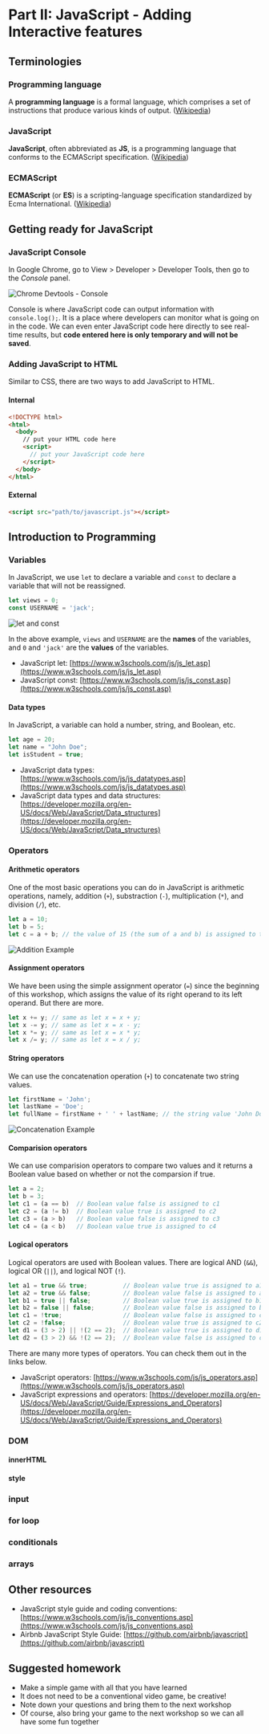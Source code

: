 # Part II: JavaScript - Adding Interactive features

## Terminologies

### Programming language
A **programming language** is a formal language, which comprises a set of instructions that produce various kinds of output. ([Wikipedia](https://en.wikipedia.org/wiki/Programming_language))

### JavaScript
**JavaScript**, often abbreviated as **JS**, is a programming language that conforms to the ECMAScript specification. ([Wikipedia](https://en.wikipedia.org/wiki/JavaScript))

### ECMAScript
**ECMAScript** (or **ES**) is a scripting-language specification standardized by Ecma International. ([Wikipedia](https://en.wikipedia.org/wiki/ECMAScript))

## Getting ready for JavaScript

### JavaScript Console

In Google Chrome, go to View > Developer > Developer Tools, then go to the *Console* panel.

![Chrome Devtools - Console](images/chrome-devtools-console.png)

Console is where JavaScript code can output information with `console.log();`. It is a place where developers can monitor what is going on in the code. We can even enter JavaScript code here directly to see real-time results, but **code entered here is only temporary and will not be saved**.

### Adding JavaScript to HTML

Similar to CSS, there are two ways to add JavaScript to HTML.

#### Internal 
```html
<!DOCTYPE html>
<html>
  <body>
    // put your HTML code here
    <script>
      // put your JavaScript code here
    </script>
  </body>
</html>
```

#### External

```html
<script src="path/to/javascript.js"></script>
```

## Introduction to Programming

### Variables

In JavaScript, we use `let` to declare a variable and `const` to declare a variable that will not be reassigned.

```javascript
let views = 0;
const USERNAME = 'jack';
```

![let and const](images/variables-let-and-const.png)

In the above example, `views` and `USERNAME` are the __names__ of the variables, and `0` and `'jack'` are the __values__ of the variables.

- JavaScript let: [https://www.w3schools.com/js/js_let.asp](https://www.w3schools.com/js/js_let.asp)
- JavaScript const: [https://www.w3schools.com/js/js_const.asp](https://www.w3schools.com/js/js_const.asp)

#### Data types

In JavaScript, a variable can hold a number, string, and Boolean, etc.

```javascript
let age = 20;
let name = "John Doe";
let isStudent = true;
```

- JavaScript data types: [https://www.w3schools.com/js/js_datatypes.asp](https://www.w3schools.com/js/js_datatypes.asp)
- JavaScript data types and data structures: [https://developer.mozilla.org/en-US/docs/Web/JavaScript/Data_structures](https://developer.mozilla.org/en-US/docs/Web/JavaScript/Data_structures)

### Operators

#### Arithmetic operators

One of the most basic operations you can do in JavaScript is arithmetic operations, namely, addition (`+`), substraction (`-`), multiplication (`*`), and division (`/`), etc.

```javascript
let a = 10;
let b = 5;
let c = a + b; // the value of 15 (the sum of a and b) is assigned to the variable c
```

![Addition Example](images/operators-addition-example.png)

#### Assignment operators

We have been using the simple assignment operator (`=`) since the beginning of this workshop, which assigns the value of its right operand to its left operand. But there are more.

```javascript
let x += y; // same as let x = x + y;
let x -= y; // same as let x = x - y;
let x *= y; // same as let x = x * y;
let x /= y; // same as let x = x / y;
```

#### String operators

We can use the concatenation operation (`+`) to concatenate two string values.

```javascript
let firstName = 'John';
let lastName = 'Doe';
let fullName = firstName + ' ' + lastName; // the string value 'John Doe' is assigned to fullName
```

![Concatenation Example](images/operators-concatenation-example.png)

#### Comparision operators

We can use comparision operators to compare two values and it returns a Boolean value based on whether or not the comparsion if true.

```javascript
let a = 2;
let b = 3;
let c1 = (a == b)  // Boolean value false is assigned to c1
let c2 = (a != b)  // Boolean value true is assigned to c2
let c3 = (a > b)   // Boolean value false is assigned to c3
let c4 = (a < b)   // Boolean value true is assigned to c4
```

#### Logical operators

Logical operators are used with Boolean values. There are logical AND (`&&`), logical OR (`||`), and logical NOT (`!`).

```javascript
let a1 = true && true;          // Boolean value true is assigned to a1
let a2 = true && false;         // Boolean value false is assigned to a2
let b1 = true || false;         // Boolean value true is assigned to b1
let b2 = false || false;        // Boolean value false is assigned to b2
let c1 = !true;                 // Boolean value false is assigned to c1
let c2 = !false;                // Boolean value true is assigned to c2
let d1 = (3 > 2) || !(2 == 2);  // Boolean value true is assigned to d1
let d2 = (3 > 2) && !(2 == 2);  // Boolean value false is assigned to d2
```

There are many more types of operators. You can check them out in the links below.

- JavaScript operators: [https://www.w3schools.com/js/js_operators.asp](https://www.w3schools.com/js/js_operators.asp)
- JavaScript expressions and operators: [https://developer.mozilla.org/en-US/docs/Web/JavaScript/Guide/Expressions_and_Operators](https://developer.mozilla.org/en-US/docs/Web/JavaScript/Guide/Expressions_and_Operators)

### DOM

#### innerHTML

#### style

### input

### for loop

### conditionals

### arrays

## Other resources

- JavaScript style guide and coding conventions: [https://www.w3schools.com/js/js_conventions.asp](https://www.w3schools.com/js/js_conventions.asp)
- Airbnb JavaScript Style Guide: [https://github.com/airbnb/javascript](https://github.com/airbnb/javascript)

## Suggested homework

- Make a simple game with all that you have learned
- It does not need to be a conventional video game, be creative!
- Note down your questions and bring them to the next workshop
- Of course, also bring your game to the next workshop so we can all have some fun together

